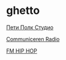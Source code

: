 # ghetto

[Пети Полк Студио](http://65.109.81.84:8684/stream)

[Communiceren Radio](http://s34.radiolize.com:8170/radio.mp3)

[FM HIP HOP](http://149.56.175.167/proxy/fmhiphop?mp=/stream)

